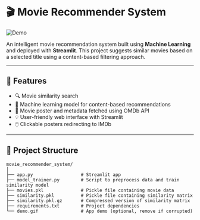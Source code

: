 # 🎬 Movie Recommender System

![Demo](demo.gif)

An intelligent movie recommendation system built using **Machine Learning** and deployed with **Streamlit**. This project suggests similar movies based on a selected title using a content-based filtering approach.

---

## 🚀 Features

- 🔍 Movie similarity search
- 🧠 Machine learning model for content-based recommendations
- 🎥 Movie poster and metadata fetched using OMDb API
- 💡 User-friendly web interface with Streamlit
- 🖱️ Clickable posters redirecting to IMDb

---

## 📂 Project Structure

```plaintext
movie_recommender_system/
│
├── app.py                  # Streamlit app
├── model_trainer.py        # Script to preprocess data and train similarity model
├── movies.pkl              # Pickle file containing movie data
├── similarity.pkl          # Pickle file containing similarity matrix
├── similarity.pkl.gz       # Compressed version of similarity matrix
├── requirements.txt        # Project dependencies
└── demo.gif                # App demo (optional, remove if corrupted)
